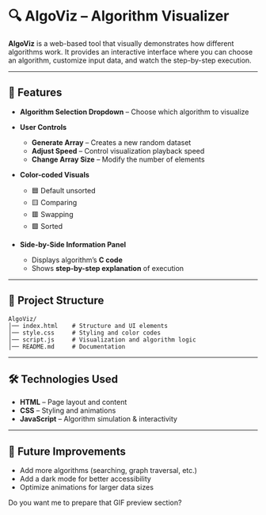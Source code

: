 # 🔍 AlgoViz – Algorithm Visualizer

**AlgoViz** is a web-based tool that visually demonstrates how different algorithms work.
It provides an interactive interface where you can choose an algorithm, customize input data, and watch the step-by-step execution.

---

## 🚀 Features

* **Algorithm Selection Dropdown** – Choose which algorithm to visualize
* **User Controls**

  * **Generate Array** – Creates a new random dataset
  * **Adjust Speed** – Control visualization playback speed
  * **Change Array Size** – Modify the number of elements
* **Color-coded Visuals**

  * 🟦 Default unsorted
  * 🟨 Comparing
  * 🟥 Swapping
  * 🟩 Sorted
* **Side-by-Side Information Panel**

  * Displays algorithm’s **C code**
  * Shows **step-by-step explanation** of execution

---

## 📂 Project Structure

```
AlgoViz/
│── index.html    # Structure and UI elements
│── style.css     # Styling and color codes
│── script.js     # Visualization and algorithm logic
│── README.md     # Documentation
```

---

## 🛠 Technologies Used

* **HTML** – Page layout and content
* **CSS** – Styling and animations
* **JavaScript** – Algorithm simulation & interactivity


---

## 🌟 Future Improvements

* Add more algorithms (searching, graph traversal, etc.)
* Add a dark mode for better accessibility
* Optimize animations for larger data sizes




Do you want me to prepare that GIF preview section?
